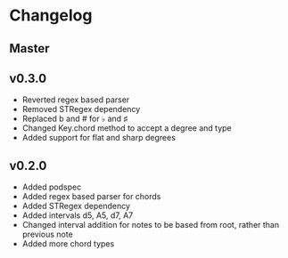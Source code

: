 # Changelog

## Master

## v0.3.0
- Reverted regex based parser
- Removed STRegex dependency
- Replaced b and # for ♭ and ♯
- Changed Key.chord method to accept a degree and type
- Added support for flat and sharp degrees

## v0.2.0
- Added podspec
- Added regex based parser for chords
- Added STRegex dependency
- Added intervals d5, A5, d7, A7
- Changed interval addition for notes to be based from root, rather than previous note
- Added more chord types

